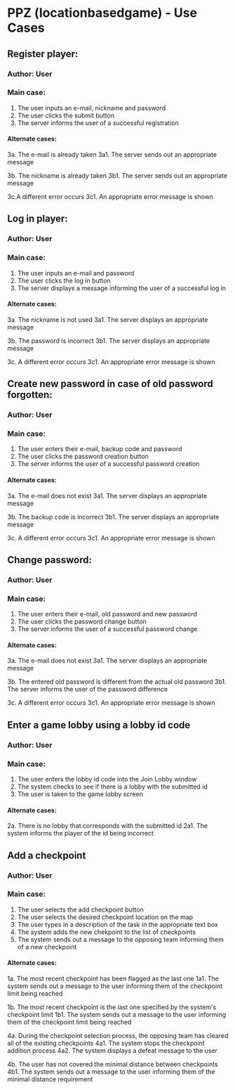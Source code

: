 # PPZ (locationbasedgame) - Use Cases


## Register player:

### Author: User

### Main case:
1. The user inputs an e-mail, nickname and password
2. The user clicks the submit button
3. The server informs the user of a successful registration

#### Alternate cases:
3a. The e-mail is already taken
3a1. The server sends out an appropriate message

3b. The nickname is already taken
3b1. The server sends out an appropriate message

3c.A different error occurs
3c1. An appropriate error message is shown



## Log in player:

### Author: User

### Main case:
1. The user inputs an e-mail and password
2. The user clicks the log in button
3. The server displays a message informing the user of a successful log in

#### Alternate cases:
3a. The nickname is not used
3a1. The server displays an appropriate message

3b. The password is incorrect
3b1. The server displays an appropriate message

3c. A different error occurs
3c1. An appropriate error message is shown



## Create new password in case of old password forgotten:

### Author: User

### Main case:
1. The user enters their e-mail, backup code and password
2. The user clicks the password creation button
3. The server informs the user of a successful password creation

#### Alternate cases:
3a. The e-mail does not exist
3a1. The server displays an appropriate message

3b. The backup code is incorrect
3b1. The server displays an appropriate message

3c. A different error occurs
3c1. An appropriate error message is shown



## Change password:

### Author: User

### Main case:
1. The user enters their e-mail, old password and new password
2. The user clicks the password change button
3. The server informs the user of a successful password change

#### Alternate cases:
3a. The e-mail does not exist
3a1. The server displays an appropriate message

3b. The entered old password is different from the actual old password
3b1. The server informs the user of the password difference

3c. A different error occurs
3c1. An appropriate error message is shown



## Enter a game lobby using a lobby id code

### Author: User

### Main case:
1. The user enters the lobby id code into the Join Lobby window
2. The system checks to see if there is a lobby with the submitted id
3. The user is taken to the game lobby screen

#### Alternate cases:
2a. There is no lobby that corresponds with the submitted id
2a1. The system informs the player of the id being incorrect



## Add a checkpoint

### Author: User

### Main case:
1. The user selects the add checkpoint button
2. The user selects the desired checkpoint location on the map
3. The user types in a description of the task in the appropriate text box
3. The system adds the new chekpoint to the list of checkpoints
4. The system sends out a message to the opposing team informing them of a new checkpoint

#### Alternate cases:
1a. The most recent checkpoint has been flagged as the last one
1a1. The system sends out a message to the user informing them of the checkpoint limit being reached

1b. The most recent checkpoint is the last one specified by the system's checkpoint limit
1b1. The system sends out a message to the user informing them of the checkpoint limit being reached

4a. During the checkpoint selection process, the opposing team has cleared all of the existing checkpoints
4a1. The system stops the checkpoint addition process
4a2. The system displays a defeat message to the user

4b. The user has not covered the minimal distance between checkpoints
4b1. The system sends out a message to the user informing them of the minimal distance requirement
